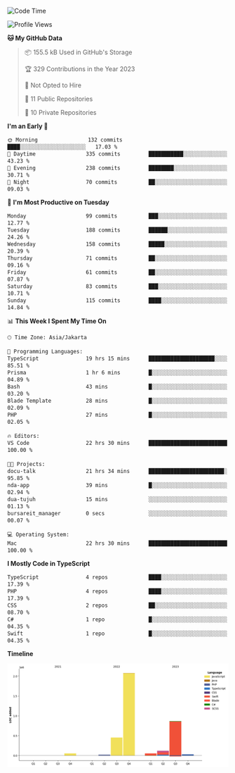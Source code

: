 <!--START_SECTION:waka-->
![Code Time](http://img.shields.io/badge/Code%20Time-270%20hrs%2018%20mins-blue)

![Profile Views](http://img.shields.io/badge/Profile%20Views-0-blue)

**🐱 My GitHub Data** 

> 📦 155.5 kB Used in GitHub's Storage 
 > 
> 🏆 329 Contributions in the Year 2023
 > 
> 🚫 Not Opted to Hire
 > 
> 📜 11 Public Repositories 
 > 
> 🔑 10 Private Repositories 
 > 
**I'm an Early 🐤** 

```text
🌞 Morning                132 commits         ████░░░░░░░░░░░░░░░░░░░░░   17.03 % 
🌆 Daytime                335 commits         ███████████░░░░░░░░░░░░░░   43.23 % 
🌃 Evening                238 commits         ████████░░░░░░░░░░░░░░░░░   30.71 % 
🌙 Night                  70 commits          ██░░░░░░░░░░░░░░░░░░░░░░░   09.03 % 
```
📅 **I'm Most Productive on Tuesday** 

```text
Monday                   99 commits          ███░░░░░░░░░░░░░░░░░░░░░░   12.77 % 
Tuesday                  188 commits         ██████░░░░░░░░░░░░░░░░░░░   24.26 % 
Wednesday                158 commits         █████░░░░░░░░░░░░░░░░░░░░   20.39 % 
Thursday                 71 commits          ██░░░░░░░░░░░░░░░░░░░░░░░   09.16 % 
Friday                   61 commits          ██░░░░░░░░░░░░░░░░░░░░░░░   07.87 % 
Saturday                 83 commits          ███░░░░░░░░░░░░░░░░░░░░░░   10.71 % 
Sunday                   115 commits         ████░░░░░░░░░░░░░░░░░░░░░   14.84 % 
```


📊 **This Week I Spent My Time On** 

```text
🕑︎ Time Zone: Asia/Jakarta

💬 Programming Languages: 
TypeScript               19 hrs 15 mins      █████████████████████░░░░   85.51 % 
Prisma                   1 hr 6 mins         █░░░░░░░░░░░░░░░░░░░░░░░░   04.89 % 
Bash                     43 mins             █░░░░░░░░░░░░░░░░░░░░░░░░   03.20 % 
Blade Template           28 mins             █░░░░░░░░░░░░░░░░░░░░░░░░   02.09 % 
PHP                      27 mins             █░░░░░░░░░░░░░░░░░░░░░░░░   02.05 % 

🔥 Editors: 
VS Code                  22 hrs 30 mins      █████████████████████████   100.00 % 

🐱‍💻 Projects: 
docu-talk                21 hrs 34 mins      ████████████████████████░   95.85 % 
nda-app                  39 mins             █░░░░░░░░░░░░░░░░░░░░░░░░   02.94 % 
dua-tujuh                15 mins             ░░░░░░░░░░░░░░░░░░░░░░░░░   01.13 % 
bursareit_manager        0 secs              ░░░░░░░░░░░░░░░░░░░░░░░░░   00.07 % 

💻 Operating System: 
Mac                      22 hrs 30 mins      █████████████████████████   100.00 % 
```

**I Mostly Code in TypeScript** 

```text
TypeScript               4 repos             ████░░░░░░░░░░░░░░░░░░░░░   17.39 % 
PHP                      4 repos             ████░░░░░░░░░░░░░░░░░░░░░   17.39 % 
CSS                      2 repos             ██░░░░░░░░░░░░░░░░░░░░░░░   08.70 % 
C#                       1 repo              █░░░░░░░░░░░░░░░░░░░░░░░░   04.35 % 
Swift                    1 repo              █░░░░░░░░░░░░░░░░░░░░░░░░   04.35 % 
```



**Timeline**

![Lines of Code chart](https://raw.githubusercontent.com/brstreet2/brstreet2/main/assets/bar_graph.png)


<!--END_SECTION:waka-->
